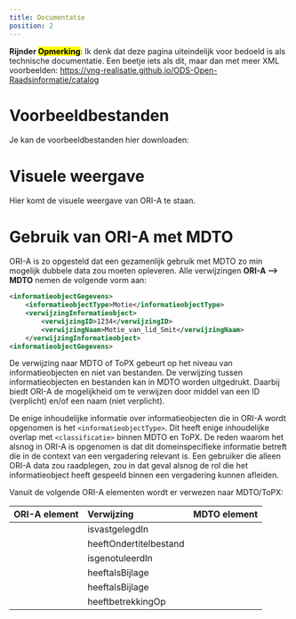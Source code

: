 ```yaml
---
title: Documentatie
position: 2
---
```



**Rijnder <mark>Opmerking</mark>**: Ik denk dat deze pagina uiteindelijk voor bedoeld is als technische documentatie. Een beetje iets als dit, maar dan met meer XML voorbeelden: <https://vng-realisatie.github.io/ODS-Open-Raadsinformatie/catalog>


# Voorbeeldbestanden

Je kan de voorbeeldbestanden hier downloaden:

# Visuele weergave

Hier komt de visuele weergave van ORI-A te staan.

<!-- ![ORI-A Diagram](ORI-A-diagram.svg) -->

<!-- <div style="width: 100%; height: 600px; overflow: auto; border: 1px solid #ccc;"> -->
<!--   <iframe src="ORI-A-diagram.svg" style="width: 100%; height: 100%; border: none;"></iframe> -->
<!-- </div> -->


# Gebruik van ORI-A met MDTO

ORI-A is zo opgesteld dat een gezamenlijk gebruik met MDTO zo min mogelijk dubbele data zou moeten opleveren. Alle verwijzingen  __ORI-A --> MDTO__  nemen de volgende vorm aan:

``` xml
<informatieobjectGegevens>
    <informatieobjectType>Motie</informatieobjectType>
    <verwijzingInformatieobject>
        <verwijzingID>1234</verwijzingID>
        <verwijzingNaam>Motie_van_lid_Smit</verwijzingNaam>
    </verwijzingInformatieobject>
<informatieobjectGegevens>
```
De verwijzing naar MDTO of ToPX gebeurt op het niveau van informatieobjecten en niet van bestanden. De verwijzing tussen informatieobjecten en bestanden kan in MDTO worden uitgedrukt. Daarbij biedt ORI-A de mogelijkheid om te verwijzen door middel van een ID (verplicht) en/of een naam (niet verplicht).

De enige inhoudelijke informatie over informatieobjecten die in ORI-A wordt opgenomen is het `<informatieobjectType>`. Dit heeft enige inhoudelijke overlap met `<classificatie>` binnen MDTO en ToPX. De reden waarom het alsnog in ORI-A is opgenomen is dat dit domeinspecifieke informatie betreft die in de context van een vergadering relevant is. Een gebruiker die alleen ORI-A data zou raadplegen, zou in dat geval alsnog de rol die het informatieobject heeft gespeeld binnen een vergadering kunnen afleiden.

Vanuit de volgende ORI-A elementen wordt er verwezen naar MDTO/ToPX:

| ORI-A element | Verwijzing             | MDTO element        |
|:--------------|:-----------------------|:--------------------|
| <mediabron>   | isvastgelegdIn         | <informatieobject>  |
| <mediabron>   | heeftOndertitelbestand | <informatieobject>  |
| <vergadering> | isgenotuleerdIn        | <informatieobject>  |
| <vergadering> | heeftalsBijlage        | <informatieobject>  |
| <agendapunt>  | heeftalsBijlage        | <informatieobject>  |
| <stemming>    | heeftbetrekkingOp      | <informatieobject>  |

